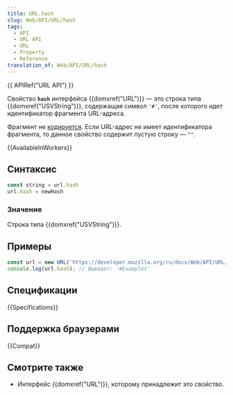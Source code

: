 ```yaml
---
title: URL.hash
slug: Web/API/URL/hash
tags:
  - API
  - URL API
  - URL
  - Property
  - Reference
translation_of: Web/API/URL/hash
---
```


{{ APIRef("URL API") }}

Свойство **`hash`** интерфейса {{domxref("URL")}} — это строка типа {{domxref("USVString")}},
содержащая символ `'#'`, после которого идет идентификатор фрагмента URL-адреса.

Фрагмент не [кодируется](/ru/docs/Glossary/percent-encoding). Если URL-адрес не имеет
идентификатора фрагмента, то данное свойство содержит пустую строку — `""`.

{{AvailableInWorkers}}

## Синтаксис

```js
const string = url.hash
url.hash = newHash
```

### Значение

Строка типа {{domxref("USVString")}}.

## Примеры

```js
const url = new URL('https://developer.mozilla.org/ru/docs/Web/API/URL/href#Examples');
console.log(url.hash); // Выведет: '#Examples'
```

## Спецификации

{{Specifications}}

## Поддержка браузерами

{{Compat}}

## Смотрите также

- Интерфейс {{domxref("URL")}}, которому принадлежит это свойство.
